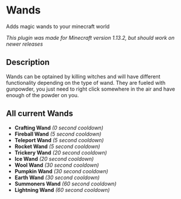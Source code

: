 # Wands
Adds magic wands to your minecraft world

*This plugin was made for Minecraft version 1.13.2, but should work on newer releases*

## Description

Wands can be optained by killing witches and will have different functionality depending on the type of wand.
They are fueled with gunpowder, you just need to right click somewhere in the air and have enough of the powder on you.

## All current Wands

- **Crafting Wand** *(0 second cooldown)*
- **Fireball Wand** *(5 second cooldown)*
- **Teleport Wand** *(5 second cooldown)*
- **Rocket Wand** *(5 second cooldown)*
- **Trickery Wand** *(20 second cooldown)*
- **Ice Wand** *(20 second cooldown)*
- **Wool Wand** *(30 second cooldown)*
- **Pumpkin Wand** *(30 second cooldown)*
- **Earth Wand** *(30 second cooldown)*
- **Summoners Wand** *(60 second cooldown)*
- **Lightning Wand** *(60 second cooldown)*

